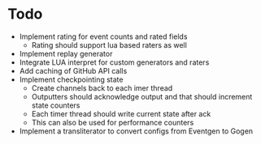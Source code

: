 # Todo

* Implement rating for event counts and rated fields
    * Rating should support lua based raters as well
* Implement replay generator
* Integrate LUA interpret for custom generators and raters
* Add caching of GitHub API calls
* Implement checkpointing state
    * Create channels back to each imer thread
    * Outputters should acknowledge output and that should increment state counters
    * Each timer thread should write current state after ack
    * This can also be used for performance counters
* Implement a transliterator to convert configs from Eventgen to Gogen